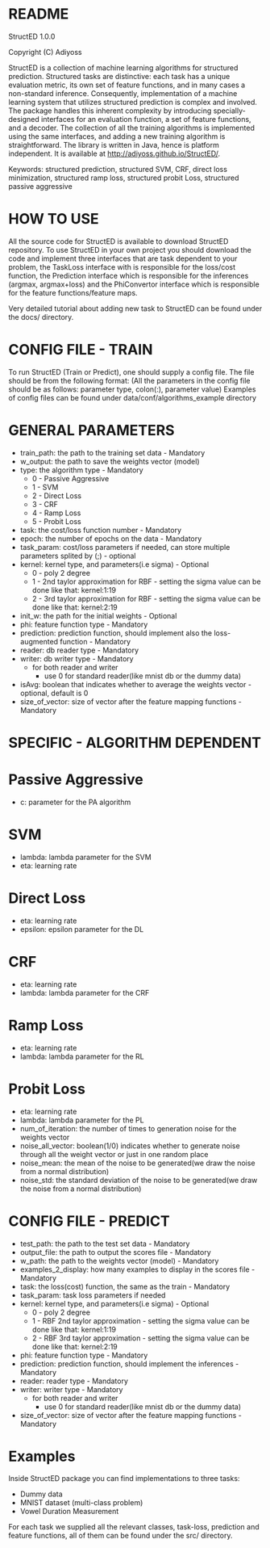 README
======

StructED 1.0.0

Copyright (C) Adiyoss

StructED is a collection of machine learning algorithms for structured prediction. Structured tasks are distinctive: each task has a unique evaluation metric, its own set of feature functions, and in many cases a non-standard inference. Consequently, implementation of a machine learning system that utilizes structured prediction is complex and involved. The package handles this inherent complexity by introducing specially-designed interfaces for an evaluation function, a set of feature functions, and a decoder. The collection of all the training algorithms is implemented using the same interfaces, and adding a new training algorithm is straightforward. The library is written in Java, hence is platform independent. It is available at http://adiyoss.github.io/StructED/.

Keywords: structured prediction, structured SVM, CRF, direct loss minimization, structured ramp loss, structured probit Loss, structured passive aggressive


HOW TO USE
======
All the source code for StructED is available to download StructED repository. To use StructED in your own project you should download the code and implement three interfaces that are task dependent to your problem, the TaskLoss interface with is responsible for the loss/cost function, the Prediction interface which is responsible for the inferences (argmax, argmax+loss) and the PhiConvertor interface which is responsible for the feature functions/feature maps.

Very detailed tutorial about adding new task to StructED can be found under the docs/ directory.

CONFIG FILE - TRAIN
======

To run StructED (Train or Predict), one should supply a config file. The file should be from the following format: 
(All the parameters in the config file should be as follows: parameter type, colon(:), parameter value)
Examples of config files can be found under data/conf/algorithms_example directory

GENERAL PARAMETERS
=====
	
 - train_path: the path to the training set data - Mandatory 
 - w_output: the path to save the weights vector (model)	
 - type: the algorithm type - Mandatory
 	- 0 - Passive Aggressive
 	- 1 - SVM
 	- 2 - Direct Loss
 	- 3 - CRF
 	- 4 - Ramp Loss
 	- 5 - Probit Loss
 - task: the cost/loss function number - Mandatory
 - epoch: the number of epochs on the data - Mandatory
 - task_param: cost/loss parameters if needed, can store multiple parameters splited by (;) - optional
 - kernel: kernel type, and parameters(i.e sigma) - Optional
 	- 0 - poly 2 degree
	- 1 - 2nd taylor approximation for RBF - setting the sigma value can be done like that: kernel:1:19
	- 2 - 3rd taylor approximation for RBF - setting the sigma value can be done like that: kernel:2:19
 - init_w: the path for the initial weights - Optional
 - phi: feature function type - Mandatory
 - prediction: prediction function, should implement also the loss-augmented function - Mandatory
 - reader: db reader type - Mandatory
 - writer: db writer type - Mandatory
	- for both reader and writer
		- use 0 for standard reader(like mnist db or the dummy data)
 - isAvg: boolean that indicates whether to average the weights vector - optional, default is 0
 - size_of_vector: size of vector after the feature mapping functions - Mandatory

SPECIFIC - ALGORITHM DEPENDENT
===

Passive Aggressive
===

 - c: parameter for the PA algorithm				

SVM
===

 - lambda: lambda parameter for the SVM						
 - eta: learning rate
			    

Direct Loss
===

 - eta: learning rate
 - epsilon: epsilon parameter for the DL	   
						  

CRF	
===

 - eta: learning rate
 - lambda: lambda parameter for the CRF

Ramp Loss	
===

 - eta:	learning rate
 - lambda: lambda parameter for the RL				  			

Probit Loss
===

 - eta:	learning rate
 - lambda: lambda parameter for the PL	
 - num_of_iteration: the number of times to generation noise for the weights vector
 - noise_all_vector: boolean(1/0) indicates whether to generate noise through all the weight vector or just in one random place
 - noise_mean: the mean of the noise to be generated(we draw the noise from a normal distribution)
 - noise_std: the standard deviation of the noise to be generated(we draw the noise from a normal distribution)


CONFIG FILE - PREDICT
======

 - test_path: the path to the test set data - Mandatory 
 - output_file: the path to output the scores file - Mandatory
 - w_path: the path to the weights vector (model) - Mandatory 
 - examples_2_display: how many examples to display in the scores file - Mandatory
 - task: the loss(cost) function, the same as the train - Mandatory
 - task_param: task loss parameters if needed
 - kernel: kernel type, and parameters(i.e sigma) - Optional
 	- 0 - poly 2 degree
	- 1 - RBF 2nd taylor approximation - setting the sigma value can be done like that: kernel:1:19
	- 2 - RBF 3rd taylor approximation - setting the sigma value can be done like that: kernel:2:19
 - phi: feature function type - Mandatory
 - prediction: prediction function, should implement the inferences - Mandatory
 - reader: reader type - Mandatory
 - writer: writer type - Mandatory
	- for both reader and writer
		- use 0 for standard reader(like mnist db or the dummy data)
 - size_of_vector: size of vector after the feature mapping functions - Mandatory

Examples
========
Inside StructED package you can find implementations to three tasks:
 - Dummy data
 - MNIST dataset (multi-class problem)
 - Vowel Duration Measurement

For each task we supplied all the relevant classes, task-loss, prediction and feature functions, all of them can be found under the src/ directory.
